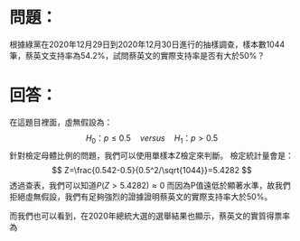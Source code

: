 # 問題：
根據綠黨在2020年12月29日到2020年12月30日進行的抽樣調查，樣本數1044筆，蔡英文支持率為54.2%，試問蔡英文的實際支持率是否有大於50%？
# 回答：
在這題目裡面，虛無假設為：
$$
H_0\text{：}p\leq 0.5\quad versus \quad H_1\text{：}p>0.5
$$
針對檢定母體比例的問題，我們可以使用單樣本Z檢定來判斷。
檢定統計量會是：
$$
Z=\frac{0.542-0.5}{0.5^2/\sqrt{1044}}=5.4282
$$
透過查表，我們可以知道$P(Z>5.4282)\approx 0$
而因為P值遠低於顯著水準，故我們拒絕虛無假設，我們有足夠強烈的證據證明蔡英文的實際支持率大於50%。

而我們也可以看到，在2020年總統大選的選舉結果也顯示，蔡英文的實質得票率為